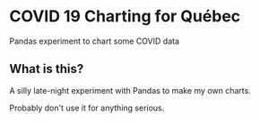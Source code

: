 # COVID 19 Charting for Québec

Pandas experiment to chart some COVID data

## What is this?

A silly late-night experiment with Pandas to make my own charts.

Probably don't use it for anything serious.
